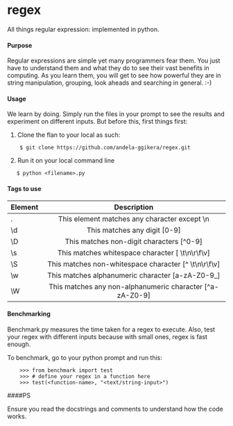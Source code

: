 # regex
All things regular expression: implemented in python.

#### Purpose
Regular expressions are simple yet many programmers fear them. You just have to understand them and what they do to see their vast benefits in computing.
As you learn them, you will get to see how powerful they are in string manipulation, grouping, look aheads and searching in general. :-)

#### Usage
We learn by doing. Simply run the files in your prompt to see the results and experiment on different inputs.
But before this, first things first:

1. Clone the flan to your local as such:

```
    $ git clone https://github.com/andela-ggikera/regex.git
```

2. Run it on your local command line

```
   $ python <filename>.py
```

#### Tags to use
| Element        | Description                                              |
|----------------|:--------------------------------------------------------:|
| .              | This element matches any character except \n             |
| \d             | This matches any digit [0-9]                             |
| \D             | This matches non-digit characters [^0-9]                 |
| \s             | This matches whitespace character [ \t\n\r\f\v]          |
| \S             | This matches non-whitespace character [^ \t\n\r\f\v]     |
| \w             | This matches alphanumeric character [a-zA-Z0-9_]         |
| \W             | This matches any non-alphanumeric character [^a-zA-Z0-9] |


#### Benchmarking
Benchmark.py measures the time taken for a regex to execute. Also, test your regex with different inputs because with small ones, regex is fast enough.

To benchmark, go to your python prompt and run this:
```
    >>> from benchmark import test
    >>> # define your regex in a function here
    >>> test(<function-name>, "<text/string-input>")
```

####PS

Ensure you read the docstrings and comments to understand how the code works.


